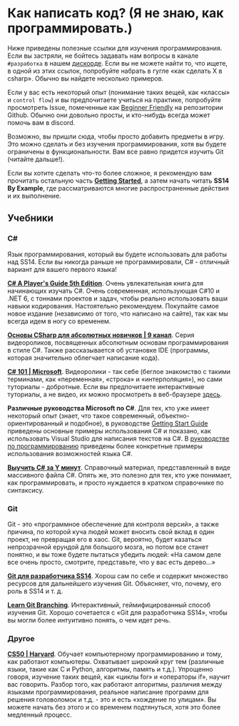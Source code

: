 # Как написать код? (Я не знаю, как программировать.)
Ниже приведены полезные ссылки для изучения программирования. Если вы застряли, не бойтесь задавать нам вопросы в канале `#разработка` в нашем [дискорде](https://discord.gg/ss14). Если вы не можете найти то, что ищете, в одной из этих ссылок, попробуйте набрать в гугле «как сделать X в csharp». Обычно вы найдете несколько примеров.

Если у вас есть некоторый опыт (понимание таких вещей, как «классы» и `control flow`) и вы предпочитаете учиться на практике, попробуйте просмотреть Issue, помеченные как [Beginner Friendly](https://github.com/space-wizards/space-station-14/labels/Beginner%20Friendly) на репозитории Github. Обычно они довольно просты, и кто-нибудь всегда может помочь вам в discord. 

Возможно, вы пришли сюда, чтобы просто добавить предметы в игру. Это можно сделать и без изучения программирования, хотя вы будете ограничены в функциональности. Вам все равно придется изучить Git (читайте дальше!).

Если вы хотите сделать что-то более сложное, я рекомендую вам прочитать остальную часть [**Getting Started**](./setting-up-a-development-environment.md), а затем начать читать **SS14 By Example**, где рассматриваются многие распространенные действия и их выполнение.

## Учебники

### C#
Язык программирования, который вы будете использовать для работы над SS14. Если вы никогда раньше не программировали, C# - отличный вариант для вашего первого языка!

**[C# A Player's Guide 5th Edition](https://www.amazon.com/dp/0985580151)**.
Очень увлекательная книга для начинающих изучать C#. Очень современная, использующая C#10 и .NET 6, с тоннами проектов и задач, чтобы реально использовать ваши навыки кодирования. Настоятельно рекомендуем. Покупайте самое новое издание (независимо от того, что написано на сайте), так как мы всегда идем в ногу со временем.

**[Основы CSharp для абсолютных новичков | 9 канал](https://channel9.msdn.com/Series/CSharp-Fundamentals-for-Absolute-Beginners)**.
Серия видеороликов, посвященных абсолютным основам программирования в стиле C#. Также рассказывается об установке IDE (программы, которая значительно облегчает написание кода).

**[C# 101 | Microsoft](https://docs.microsoft.com/en-us/dotnet/csharp/tour-of-csharp/tutorials/)**.
Видеоролики - так себе (беглое знакомство с такими терминами, как «переменная», «строка» и «интерполяция»), но сами туториалы - добротные. Если вы предпочитаете интерактивные туториалы, а не видео, их можно просмотреть в веб-браузере [здесь](https://docs.microsoft.com/en-us/dotnet/csharp/tour-of-csharp/tutorials/hello-world).

**Различные руководства Microsoft по C#**.
Для тех, кто уже имеет некоторый опыт  (знает, что такое современный, объектно-ориентированный и подобное), в руководстве [Getting Start Guide](https://docs.microsoft.com/en-us/dotnet/csharp/getting-started/) приведены основные примеры использования C# и показано, как использовать Visual Studio для написания текстов на C#. В [руководстве по программированию](https://docs.microsoft.com/en-us/dotnet/csharp/programming-guide/) приведены более конкретные примеры использования возможностей языка C#.

**[Выучить C# за Y минут](https://learnxinyminutes.com/docs/csharp/)**.
Справочный материал, представленный в виде массивного файла C#. Опять же, это полезно для тех, кто уже понимает, как программировать, и просто нуждается в кратком справочнике по синтаксису. 

### Git
Git - это «программное обеспечение для контроля версий», а также причина, по которой куча людей может вносить свой вклад в один проект, не превращая его в хаос. Git, вероятно, будет казаться непрозрачной ерундой для большого мозга, но потом все станет понятно, и вы тоже будете пытаться убедить людей: «На самом деле все очень просто, смотрите, представьте, что у вас есть дерево...»

**[Git для разработчика SS14](./git-for-the-ss14-developer.md)**.
Хорош сам по себе и содержит множество ресурсов для дальнейшего изучения Git. Объясняет, что, почему, его роль в SS14 и т. д.

**[Learn Git Branching](https://learngitbranching.js.org/)**.
Интерактивный, геймифицированный способ изучения Git. Хорошо сочетается с «Git для разработчика SS14», чтобы вы могли более интуитивно понять, о чем идет речь.

### Другое

**[CS50 | Harvard](https://cs50.harvard.edu/college/2021/spring/weeks/6/)**.
Обучает компьютерному программированию и тому, как работают компьютеры. Охватывает широкий круг тем (различные языки, такие как C и Python, алгоритмы, память и т.д.). Упрощенно говоря, изучение таких вещей, как «циклы for» и «операторы if», научит вас говорить. Разбор того, как работают алгоритмы, различия между языками программирования, реальное написание программ для решения головоломок и т.д. - это и есть «хождение по улицам». Вы можете начать без этого и со временем подтянуться, хотя это более медленный процесс.